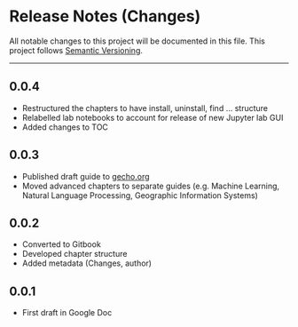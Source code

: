 # Release Notes \(Changes\)

All notable changes to this project will be documented in this file. This project follows [Semantic Versioning](http://semver.org/).

---



## 0.0.4

* Restructured the chapters to have install, uninstall, find ... structure
* Relabelled lab notebooks to account for release of new Jupyter lab GUI
* Added changes to TOC

## 0.0.3

* Published draft guide to [gecho.org](https://gecho.org/guides)
* Moved advanced chapters to separate guides \(e.g. Machine Learning, Natural Language Processing, Geographic Information Systems\)

## 0.0.2

* Converted to Gitbook
* Developed chapter structure
* Added metadata \(Changes, author\)

## 0.0.1

* First draft in Google Doc



